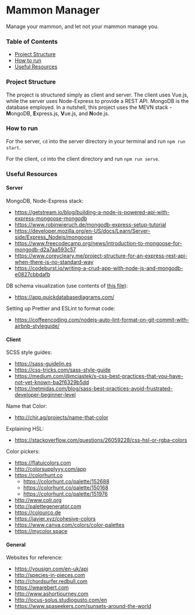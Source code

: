 # Mammon Manager
Manage your mammon, and let not your mammon manage you.

### Table of Contents
* [Project Structure](#project-structure)
* [How to run](#how-to-run)
* [Useful Resources](#useful-resources)

### Project Structure 
The project is structured simply as client and server. The client uses Vue.js, while the server uses Node-Express to 
provide a REST API. MongoDB is the database employed. In a nutshell, this project uses the MEVN stack - **M**ongoDB, 
**E**xpress.js, **V**ue.js, and **N**ode.js.

### How to run
For the server, `cd` into the server directory in your terminal and run `npm run start`.

For the client, `cd` into the client directory and run `npm run serve`.

### Useful Resources
#### Server
MongoDB, Node-Express stack:
* https://getstream.io/blog/building-a-node-js-powered-api-with-express-mongoose-mongodb
* https://www.robinwieruch.de/mongodb-express-setup-tutorial
* https://developer.mozilla.org/en-US/docs/Learn/Server-side/Express_Nodejs/mongoose
* https://www.freecodecamp.org/news/introduction-to-mongoose-for-mongodb-d2a7aa593c57
* https://www.coreycleary.me/project-structure-for-an-express-rest-api-when-there-is-no-standard-way
* https://codeburst.io/writing-a-crud-app-with-node-js-and-mongodb-e0827cbbdafb

DB schema visualization (use contents of [this file](server/dataVis.txt)):
* https://app.quickdatabasediagrams.com/

Setting up Prettier and ESLint to format code:
* https://coffeencoding.com/nodejs-auto-lint-format-on-git-commit-with-airbnb-styleguide/

#### Client
SCSS style guides:
* https://sass-guidelin.es
* https://css-tricks.com/sass-style-guide
* https://medium.com/@mciastek/s-css-best-practices-that-you-have-not-yet-known-ba2f6329b5dd
* https://netmidas.com/blog/sass-best-practices-avoid-frustrated-developer-beginner-level

Name that Color:
* http://chir.ag/projects/name-that-color

Explaining HSL:
* https://stackoverflow.com/questions/26059228/css-hsl-or-rgba-colors

Color pickers:
* https://flatuicolors.com
* http://colorsupplyyy.com/app
* https://colorhunt.co
    * https://colorhunt.co/palette/152688
    * https://colorhunt.co/palette/150168
    * https://colorhunt.co/palette/151976
* http://www.colr.org
* http://palettegenerator.com
* https://colourco.de
* https://javier.xyz/cohesive-colors
* https://www.canva.com/colors/color-palettes
* https://mycolor.space

#### General
Websites for reference:
* https://yousign.com/en-uk/api  
* http://species-in-pieces.com 
* http://chordsurfer.redbull.com
* https://wearebert.com
* http://www.ashortjourney.com
* http://locus-solus.studiogusto.com/en
* https://www.spaseekers.com/sunsets-around-the-world
